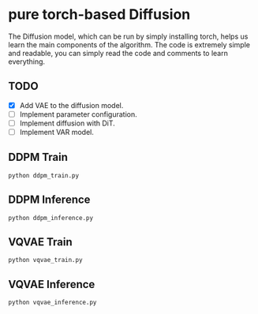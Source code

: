 # pure torch-based Diffusion
The Diffusion model, which can be run by simply installing torch, helps us learn the main components of the algorithm. The code is extremely simple and readable, you can simply read the code and comments to learn everything.

## TODO
- [x] Add VAE to the diffusion model.
- [ ] Implement parameter configuration.
- [ ] Implement diffusion with DiT.
- [ ] Implement VAR model.

## DDPM Train
`python ddpm_train.py`

## DDPM Inference
`python ddpm_inference.py`

## VQVAE Train
`python vqvae_train.py`

## VQVAE Inference
`python vqvae_inference.py`